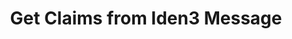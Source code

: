 ---
id: get-claims-from-iden3-message
title: Get Claims from Iden3 Message
sidebar_label: Get Claims from Iden3 Message
description: "Get a list of ClaimEntity stored in Polygon ID Sdk that fulfills
the request from iden3comm message."
keywords:
  - docs
  - polygon id
  - holder
  - issuer
  - verifier
  - wallet sdk
  - DID
  - iden3 message
  - iden3comm
---